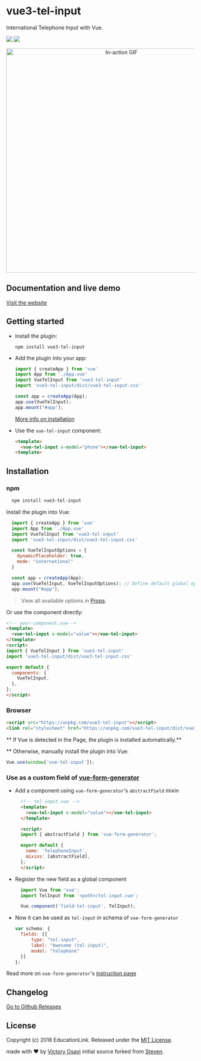 # vue3-tel-input
International Telephone Input with Vue.

[![](https://img.shields.io/npm/dt/vue3-tel-input.svg)](https://www.npmjs.com/package/vue3-tel-input) [![](https://img.shields.io/github/stars/victorybiz/vue3-tel-input.svg)](https://github.com/victorybiz/vue3-tel-input)

<p align="center">
<img width="600px" alt="In-action GIF" src="https://thumbs.gfycat.com/EducatedPoliteBluefintuna-size_restricted.gif"/>
</p>

## Documentation and live demo

[Visit the website](https://educationlink.github.io/vue-tel-input/)

## Getting started
- Install the plugin:

  ```
  npm install vue3-tel-input
  ```

- Add the plugin into your app:

  ```javascript
  import { createApp } from 'vue'
  import App from './App.vue'
  import VueTelInput from 'vue3-tel-input'
  import 'vue3-tel-input/dist/vue3-tel-input.css'

  const app = createApp(App);
  app.use(VueTelInput);
  app.mount("#app");
  ```

  [More info on installation](#installation)

- Use the `vue-tel-input` component:

  ```html
  <template>
    <vue-tel-input v-model="phone"></vue-tel-input>
  <template>
  ```

## Installation
### npm
```bash
  npm install vue3-tel-input
```

Install the plugin into Vue:

```javascript
  import { createApp } from 'vue'
  import App from './App.vue'
  import VueTelInput from 'vue3-tel-input'
  import 'vue3-tel-input/dist/vue3-tel-input.css'

  const VueTelInputOptions = {
    dynamicPlaceholder: true,
    mode: "international"
  }

  const app = createApp(App);
  app.use(VueTelInput, VueTelInputOptions); // Define default global options here (optional)
  app.mount("#app");
```
> View all available options in [Props](https://educationlink.github.io/vue-tel-input/documentation/props.html).

Or use the component directly:

```html
<!-- your-component.vue-->
<template>
  <vue-tel-input v-model="value"></vue-tel-input>
</template>
<script>
import { VueTelInput } from 'vue3-tel-input'
import 'vue3-tel-input/dist/vue3-tel-input.css'

export default {
  components: {
    VueTelInput,
  },
};
</script>
```

### Browser

```html
<script src="https://unpkg.com/vue3-tel-input"></script>
<link rel="stylesheet" href="https://unpkg.com/vue3-tel-input/dist/vue3-tel-input.css">
```

** If Vue is detected in the Page, the plugin is installed automatically.**

** Otherwise, manually install the plugin into Vue:

```js
Vue.use(window['vue-tel-input']);
```

### Use as a custom field of [vue-form-generator](https://github.com/vue-generators/vue-form-generator)

- Add a component using `vue-form-generator`'s `abstractField` mixin
  ```html
    <!-- tel-input.vue -->
    <template>
      <vue-tel-input v-model="value"></vue-tel-input>
    </template>

    <script>
    import { abstractField } from 'vue-form-generator';

    export default {
      name: 'TelephoneInput',
      mixins: [abstractField],
    };
    </script>
  ```

- Register the new field as a global component
  ```js
    import Vue from 'vue';
    import TelInput from '<path>/tel-input.vue';

    Vue.component('field-tel-input', TelInput);
  ```

- Now it can be used as `tel-input` in schema of `vue-form-generator`
  ```js
  var schema: {
    fields: [{
        type: "tel-input",
        label: "Awesome (tel input)",
        model: "telephone"
    }]
  };
  ```
Read more on `vue-form-generator`'s [instruction page](https://icebob.gitbooks.io/vueformgenerator/content/fields/custom_fields.html)


## Changelog
[Go to Github Releases](https://github.com/victorybiz/vue3-tel-input/releases)

## License

Copyright (c) 2018 EducationLink.
Released under the [MIT License](https://github.com/victorybiz/vue3-tel-input/blob/master/LICENSE).

made with &#x2764; by [Victory Osayi](https://github.com/victorybiz) initial source forked from [Steven](https://github.com/iamstevendao).
